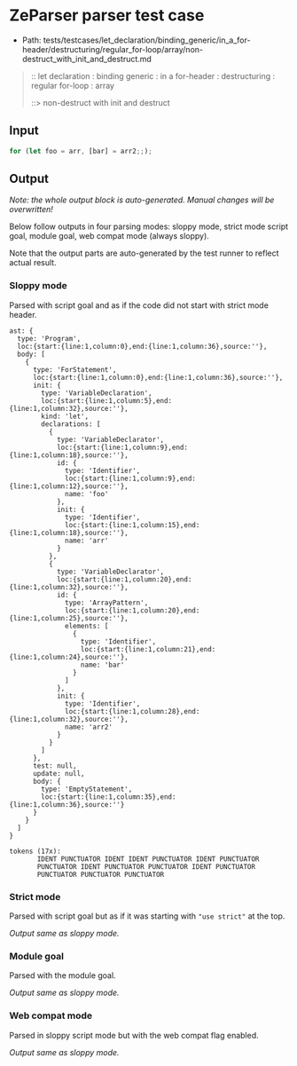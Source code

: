 # ZeParser parser test case

- Path: tests/testcases/let_declaration/binding_generic/in_a_for-header/destructuring/regular_for-loop/array/non-destruct_with_init_and_destruct.md

> :: let declaration : binding generic : in a for-header : destructuring : regular for-loop : array
>
> ::> non-destruct with init and destruct

## Input

`````js
for (let foo = arr, [bar] = arr2;;);
`````

## Output

_Note: the whole output block is auto-generated. Manual changes will be overwritten!_

Below follow outputs in four parsing modes: sloppy mode, strict mode script goal, module goal, web compat mode (always sloppy).

Note that the output parts are auto-generated by the test runner to reflect actual result.

### Sloppy mode

Parsed with script goal and as if the code did not start with strict mode header.

`````
ast: {
  type: 'Program',
  loc:{start:{line:1,column:0},end:{line:1,column:36},source:''},
  body: [
    {
      type: 'ForStatement',
      loc:{start:{line:1,column:0},end:{line:1,column:36},source:''},
      init: {
        type: 'VariableDeclaration',
        loc:{start:{line:1,column:5},end:{line:1,column:32},source:''},
        kind: 'let',
        declarations: [
          {
            type: 'VariableDeclarator',
            loc:{start:{line:1,column:9},end:{line:1,column:18},source:''},
            id: {
              type: 'Identifier',
              loc:{start:{line:1,column:9},end:{line:1,column:12},source:''},
              name: 'foo'
            },
            init: {
              type: 'Identifier',
              loc:{start:{line:1,column:15},end:{line:1,column:18},source:''},
              name: 'arr'
            }
          },
          {
            type: 'VariableDeclarator',
            loc:{start:{line:1,column:20},end:{line:1,column:32},source:''},
            id: {
              type: 'ArrayPattern',
              loc:{start:{line:1,column:20},end:{line:1,column:25},source:''},
              elements: [
                {
                  type: 'Identifier',
                  loc:{start:{line:1,column:21},end:{line:1,column:24},source:''},
                  name: 'bar'
                }
              ]
            },
            init: {
              type: 'Identifier',
              loc:{start:{line:1,column:28},end:{line:1,column:32},source:''},
              name: 'arr2'
            }
          }
        ]
      },
      test: null,
      update: null,
      body: {
        type: 'EmptyStatement',
        loc:{start:{line:1,column:35},end:{line:1,column:36},source:''}
      }
    }
  ]
}

tokens (17x):
       IDENT PUNCTUATOR IDENT IDENT PUNCTUATOR IDENT PUNCTUATOR
       PUNCTUATOR IDENT PUNCTUATOR PUNCTUATOR IDENT PUNCTUATOR
       PUNCTUATOR PUNCTUATOR PUNCTUATOR
`````

### Strict mode

Parsed with script goal but as if it was starting with `"use strict"` at the top.

_Output same as sloppy mode._

### Module goal

Parsed with the module goal.

_Output same as sloppy mode._

### Web compat mode

Parsed in sloppy script mode but with the web compat flag enabled.

_Output same as sloppy mode._
